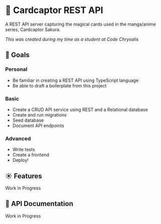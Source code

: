 # 🌟 Cardcaptor REST API

A REST API server capturing the magical cards used in the manga/anime series, Cardcaptor Sakura.

*This was created during my time as a student at Code Chrysalis*

## 🌙 Goals

### Personal

- Be familiar in creating a REST API using TypeScript language
- Be able to draft a boilerplate from this project

### Basic 

- Create a CRUD API service using REST and a Relational database
- Create and run migrations
- Seed database 
- Document API endpoints 

### Advanced 

- Write tests
- Create a frontend
- Deploy!

## ☀️ Features

Work in Progress

## 📖 API Documentation

Work in Progress